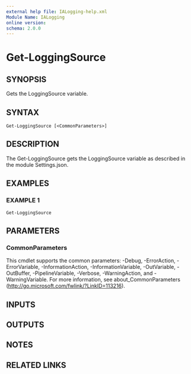 ```yaml
---
external help file: IALogging-help.xml
Module Name: IALogging
online version:
schema: 2.0.0
---
```


# Get-LoggingSource

## SYNOPSIS
Gets the LoggingSource variable.

## SYNTAX

```
Get-LoggingSource [<CommonParameters>]
```

## DESCRIPTION
The Get-LoggingSource gets the LoggingSource variable as described in the module Settings.json.

## EXAMPLES

### EXAMPLE 1
```
Get-LoggingSource
```

## PARAMETERS

### CommonParameters
This cmdlet supports the common parameters: -Debug, -ErrorAction, -ErrorVariable, -InformationAction, -InformationVariable, -OutVariable, -OutBuffer, -PipelineVariable, -Verbose, -WarningAction, and -WarningVariable. For more information, see about_CommonParameters (http://go.microsoft.com/fwlink/?LinkID=113216).

## INPUTS

## OUTPUTS

## NOTES

## RELATED LINKS
